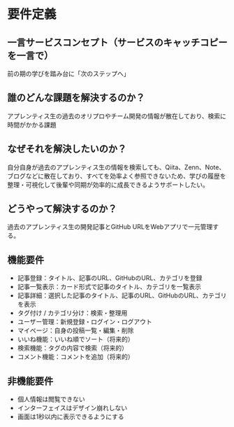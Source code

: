 # 要件定義
## 一言サービスコンセプト（サービスのキャッチコピーを一言で）
前の期の学びを踏み台に「次のステップへ」
## 誰のどんな課題を解決するのか？
アプレンティス生の過去のオリプロやチーム開発の情報が散在しており、検索に時間がかかる課題
## なぜそれを解決したいのか？
自分自身が過去のアプレンティス生の情報を検索しても、Qiita、Zenn、Note、ブログなどに散在しており、すべてを効率よく参照できないため、学びの履歴を整理・可視化して後輩や同期が効率的に成長できるようサポートしたい。
## どうやって解決するのか？
過去のアプレンティス生の開発記事とGitHub URLをWebアプリで一元管理する。
## 機能要件
- 記事登録：タイトル、記事のURL、GitHubのURL、カテゴリを登録
- 記事一覧表示：カード形式で記事のタイトル、カテゴリを一覧表示
- 記事詳細：選択した記事のタイトル、記事のURL、GitHubのURL、カテゴリを表示
- タグ付け / カテゴリ分け：検索・整理用
- ユーザー管理：新規登録・ログイン・ログアウト
- マイページ：自身の投稿一覧・編集・削除
- いいね機能：いいね順でソート（将来的）
- 検索機能：タグの内容で検索（将来的）
- コメント機能：コメントを追加（将来的）
## 非機能要件
- 個人情報は閲覧できない
- インターフェイスはデザイン崩れしない
- 画面は1秒以内に表示できるようにする



